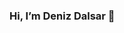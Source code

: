 ### Hi, I’m Deniz Dalsar 🐉

<!--
**Ddeniz38/Ddeniz38** is a ✨ _special_ ✨ repository because its `README.md` (this file) appears on your GitHub profile.

Member of the coding bootcamps europe, in germany.

- 🔭 I’m currently working on my career as a Webdeveloper
- 🌱 I’m currently learning 
- 👯 I’m looking to collaborate on ...
- 🤔 I’m looking for help with ...
- 📫 How to reach me: ...
- 😄 Pronouns: ...
- ⚡ Fun fact: ...
-->
